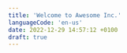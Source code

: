 ```yaml
---
title: 'Welcome to Awesome Inc.'
languageCode: 'en-us'
date: 2022-12-29 14:57:12 +0100
draft: true
---
```

